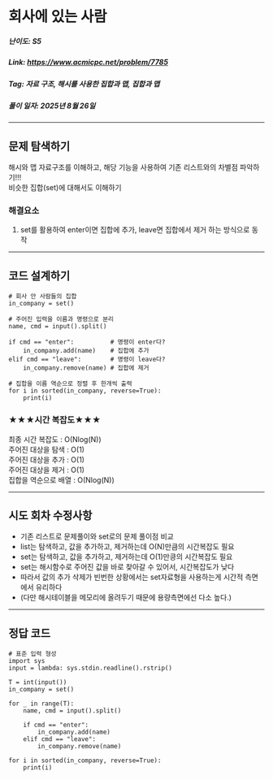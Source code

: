 # 회사에 있는 사람
##### 난이도: ***S5***
##### Link: https://www.acmicpc.net/problem/7785
##### Tag:  자료 구조, 해시를 사용한 집합과 맵, 집합과 맵
##### 풀이 일자: 2025년 8월 26일
***
## 문제 탐색하기
해시와 맵 자료구조를 이해하고, 해당 기능을 사용하여 기존 리스트와의 차별점 파악하기!!!  
비슷한 집합(set)에 대해서도 이해하기
### 해결요소
1. set를 활용하여 enter이면 집합에 추가, leave면 집합에서 제거 하는 방식으로 동작
***
## 코드 설계하기
```
# 회사 안 사람들의 집합
in_company = set()

# 주어진 입력을 이름과 명령으로 분리
name, cmd = input().split()

if cmd == "enter":          # 명령이 enter다?
    in_company.add(name)    # 집합에 추가
elif cmd == "leave":        # 명령이 leave다?
    in_company.remove(name) # 집합에 제거

# 집합을 이름 역순으로 정렬 후 한개씩 출력
for i in sorted(in_company, reverse=True):
    print(i)
```
### ★★★시간 복잡도★★★
최종 시간 복잡도 : O(Nlog(N))  
주어진 대상을 탐색 : O(1)  
주어진 대상을 추가 : O(1)  
주어진 대상을 제거 : O(1)  
집합을 역순으로 배열 : O(Nlog(N))
***
## 시도 회차 수정사항

- 기존 리스트로 문제풀이와 set로의 문제 풀이점 비교
- list는 탐색하고, 값을 추가하고, 제거하는데 O(N)만큼의 시간복잡도 필요
- set는 탐색하고, 값을 추가하고, 제거하는데 O(1)만킁의 시간복잡도 필요
- set는 해시함수로 주어진 값을 바로 찾아갈 수 있어서, 시간복잡도가 낮다
- 따라서 값의 추가 삭제가 빈번한 상황에서는 set자료형을 사용하는게 시간적 측면에서 유리하다
- (다만 해시테이블을 메모리에 올려두기 때문에 용량측면에선 다소 높다.)
***
## 정답 코드
```
# 표준 입력 형성
import sys
input = lambda: sys.stdin.readline().rstrip()

T = int(input())
in_company = set()

for _ in range(T):
    name, cmd = input().split()

    if cmd == "enter":
        in_company.add(name)
    elif cmd == "leave":
        in_company.remove(name)

for i in sorted(in_company, reverse=True):
    print(i)
```